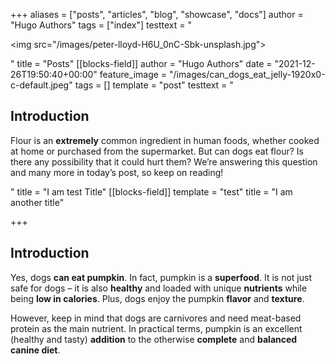 +++
aliases = ["posts", "articles", "blog", "showcase", "docs"]
author = "Hugo Authors"
tags = ["index"]
testtext = "<p><img src=\"/images/peter-lloyd-H6U_0nC-Sbk-unsplash.jpg\"></p>"
title = "Posts"
[[blocks-field]]
author = "Hugo Authors"
date = "2021-12-26T19:50:40+00:00"
feature_image = "/images/can_dogs_eat_jelly-1920x0-c-default.jpeg"
tags = []
template = "post"
testtext = "<h2>Introduction</h2><p>Flour is an <strong>extremely</strong> common ingredient in human foods, whether cooked at home or purchased from the supermarket. But can dogs eat flour? Is there any possibility that it could hurt them? We’re answering this question and many more in today’s post, so keep on reading!</p><p></p><p></p>"
title = "I am test Title"
[[blocks-field]]
template = "test"
title = "I am another title"

+++
## Introduction

Yes, dogs **can eat pumpkin**. In fact, pumpkin is a **superfood**. It is not just safe for dogs – it is also **healthy** and loaded with unique **nutrients** while being **low in calories**. Plus, dogs enjoy the pumpkin **flavor** and **texture**.

However, keep in mind that dogs are carnivores and need meat-based protein as the main nutrient. In practical terms, pumpkin is an excellent (healthy and tasty) **addition** to the otherwise **complete** and **balanced canine diet**.